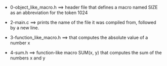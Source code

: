 - 0-object_like_macro.h ==>	header file that defines a macro named SIZE as an abbreviation for the token 1024
- 2-main.c ==>	prints the name of the file it was compiled from, followed by a new line.

- 3-function_like_macro.h ==>	that computes the absolute value of a number x
- 4-sum.h ==>	function-like macro SUM(x, y) that computes the sum of the numbers x and y
